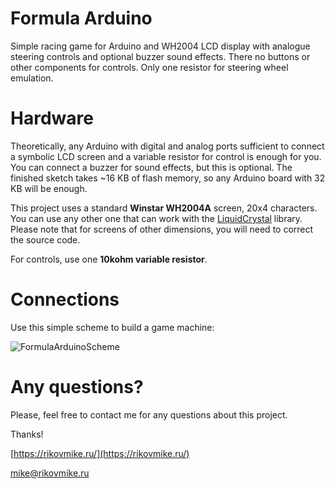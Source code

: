# Formula Arduino
Simple racing game for Arduino and WH2004 LCD display with analogue steering controls and optional buzzer sound effects. There no buttons or other components for controls. Only one resistor for steering wheel emulation.

# Hardware
Theoretically, any Arduino with digital and analog ports sufficient to connect a symbolic LCD screen and a variable resistor for control is enough for you. You can connect a buzzer for sound effects, but this is optional.
The finished sketch takes ~16 KB of flash memory, so any Arduino board with 32 KB will be enough.

This project uses a standard **Winstar WH2004A** screen, 20x4 characters. You can use any other one that can work with the [LiquidCrystal](https://www.arduino.cc/en/Reference/LiquidCrystal) library. Please note that for screens of other dimensions, you will need to correct the source code.

For controls, use one **10kohm variable resistor**. 

# Connections
Use this simple scheme to build a game machine:

![FormulaArduinoScheme](https://user-images.githubusercontent.com/32895646/131463721-aac58252-73eb-4bbb-8e03-b4c0f70f7468.png)


# Any questions?
Please, feel free to contact me for any questions about this project. 

Thanks!

[https://rikovmike.ru/](https://rikovmike.ru/)

mike@rikovmike.ru

